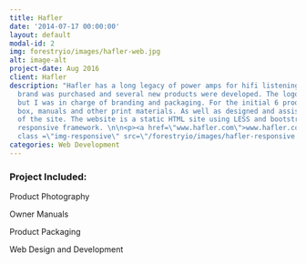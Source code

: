 ```yaml
---
title: Hafler
date: '2014-07-17 00:00:00'
layout: default
modal-id: 2
img: forestryio/images/hafler-web.jpg
alt: image-alt
project-date: Aug 2016
client: Hafler
description: "Hafler has a long legacy of power amps for hifi listening systems. The
  brand was purchased and several new products were developed. The logo was decided
  but I was in charge of branding and packaging. For the initial 6 products I created
  box, manuals and other print materials. As well as designed and assisted the development
  of the site. The website is a static HTML site using LESS and bootstrap for the
  responsive framework. \n\n<p><a href=\"www.hafler.com\">www.hafler.com</a></p>\n\n<img
  class =\"img-responsive\" src=\"/forestryio/images/hafler-responsive.jpg\">"
categories: Web Development
---
```

### Project Included:

Product Photography

Owner Manuals

Product Packaging

Web Design and Development